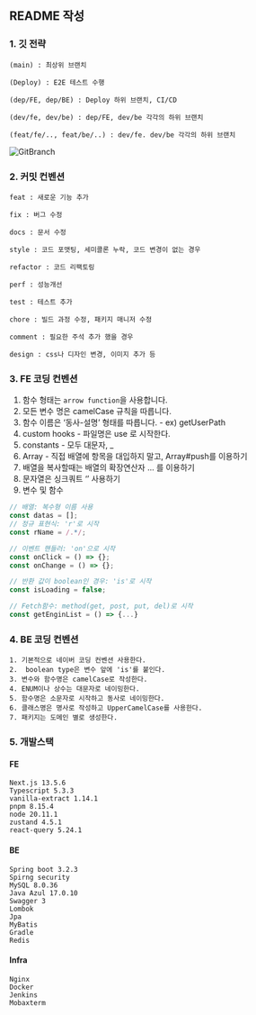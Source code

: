 ## README 작성

### 1. 깃 전략

    (main) : 최상위 브랜치

    (Deploy) : E2E 테스트 수행

    (dep/FE, dep/BE) : Deploy 하위 브랜치, CI/CD

    (dev/fe, dev/be) : dep/FE, dev/be 각각의 하위 브랜치

    (feat/fe/.., feat/be/..) : dev/fe. dev/be 각각의 하위 브랜치

![GitBranch](/uploads/bfe0771704df52f32760027c78b4f5f0/GitBranch.PNG)

### 2. 커밋 컨벤션


    feat : 새로운 기능 추가

    fix : 버그 수정

    docs : 문서 수정

    style : 코드 포맷팅, 세미콜론 누락, 코드 변경이 없는 경우

    refactor : 코드 리팩토링

    perf : 성능개선

    test : 테스트 추가

    chore : 빌드 과정 수정, 패키지 매니저 수정

    comment : 필요한 주석 추가 했을 경우

    design : css나 디자인 변경, 이미지 추가 등

### 3. FE 코딩 컨벤션
  1. 함수 형태는 `arrow function`을 사용합니다.
  2. 모든 변수 명은 camelCase 규칙을 따릅니다.
  3. 함수 이름은 ‘동사-설명’ 형태를 따릅니다.
    - ex) getUserPath
  4. custom hooks - 파일명은 use 로 시작한다.
  5. constants - 모두 대문자, _
  6. Array - 직접 배열에 항목을 대입하지 말고, Array#push를 이용하기
  7. 배열을 복사할때는 배열의 확장연산자 ... 를 이용하기
  8. 문자열은 싱크쿼트 ‘’ 사용하기
  9. 변수 및 함수
```js
// 배열: 복수형 이름 사용
const datas = [];
// 정규 표현식: 'r'로 시작
const rName = /.*/;

// 이벤트 핸들러: 'on'으로 시작
const onClick = () => {};
const onChange = () => {};

// 반환 값이 boolean인 경우: 'is'로 시작
const isLoading = false;

// Fetch함수: method(get, post, put, del)로 시작
const getEnginList = () => {...}
```
### 4. BE 코딩 컨벤션

    1. 기본적으로 네이버 코딩 컨벤션 사용한다.
    2.  boolean type은 변수 앞에 'is'를 붙인다.
    3. 변수와 함수명은 camelCase로 작성한다.
    4. ENUM이나 상수는 대문자로 네이밍한다.
    5. 함수명은 소문자로 시작하고 동사로 네이밍한다.
    6. 클래스명은 명사로 작성하고 UpperCamelCase를 사용한다.
    7. 패키지는 도메인 별로 생성한다. 

### 5. 개발스택
  #### FE
    Next.js 13.5.6
    Typescript 5.3.3
    vanilla-extract 1.14.1
    pnpm 8.15.4
    node 20.11.1
    zustand 4.5.1
    react-query 5.24.1

  #### BE
    Spring boot 3.2.3
    Spirng security
    MySQL 8.0.36
    Java Azul 17.0.10
    Swagger 3
    Lombok
    Jpa
    MyBatis
    Gradle
    Redis

  #### Infra
    Nginx
    Docker
    Jenkins
    Mobaxterm

